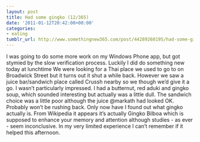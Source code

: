 ```yaml
---
layout: post
title: Had some gingko (12/365)
date: '2011-01-12T20:42:00+00:00'
categories:
- eating
tumblr_url: http://www.somethingnew365.com/post/44289260195/had-some-gingko-12365
---
```

I was going to do some more work on my Windows Phone app, but got stymied by the slow verification process. Luckily I did do something new today at lunchtime
We were looking for a Thai place we used to go to on Broadwick Street but it turns out it shut a while back. However we saw a juice bar/sandwich place called Crussh nearby so we though we’d give it a go.
I wasn’t particularly impressed. I had a butternut, red aduki and gingko soup, which sounded interesting but actually was a little dull. The sandwich choice was a little poor although the juice @markath had looked OK. Probably won’t be rushing back.
Only now have I found out what gingko actually is. From Wikipedia it appears it’s actually Gingko Bilboa which is supposed to enhance your memory and attention although studies - as ever - seem inconclusive. In my very limited experience I can’t remember if it helped this afternoon.
